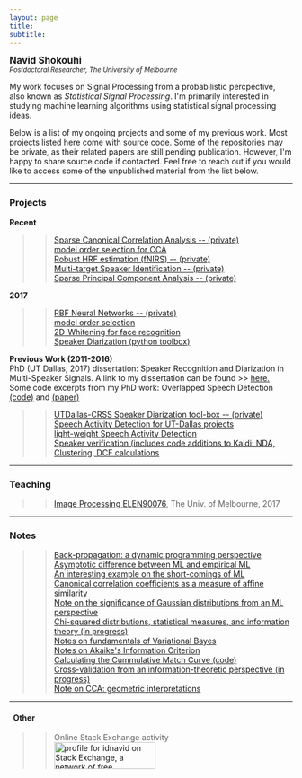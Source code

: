 ```yaml
---
layout: page
title: 
subtitle:  
---
```

**<span style="font-size:larger;">Navid Shokouhi</span>**<br/>
*<sup>Postdoctoral Researcher, The University of Melbourne</sup>*

My work focuses on Signal Processing from a probabilistic percpective, also known as *Statistical Signal Processing*. I'm primarily interested in studying machine learning algorithms using statistical signal processing ideas.

Below is a list of my ongoing projects and some of my previous work. Most projects listed here come with source code. Some of the repositories may be private, as their related papers are still pending publication. However, I'm happy to share source code if contacted. Feel free to reach out if you would like to access some of the unpublished material from the list below.

------

### Projects
**Recent**<br/>
>>   <a href="https://github.com/idnavid/sparse_CCA/tree/scca_idnavid">Sparse Canonical Correlation Analysis -- (private)</a><br/>
>>   <a href="https://github.com/idnavid/selectOrder_public">model order selection for CCA</a><br/>
>>   <a href="https://github.com/idnavid/robustHRF">Robust HRF estimation (fNIRS) -- (private)</a><br/>
>>   <a href="https://github.com/idnavid/multispeaker_openset">Multi-target Speaker Identification -- (private)</a><br/>
>>   <a href="https://github.com/idnavid/sparse_PCA">Sparse Principal Component Analysis -- (private)</a><br/>

**2017**<br/>
>> <a href="https://github.com/idnavid/RBFadapt">RBF Neural Networks -- (private)</a><br/>
>> <a href="https://github.com/idnavid/selectOrder_public">model order selection</a><br/>
>> <a href="http://ieeexplore.ieee.org/document/8290677/">2D-Whitening for face recognition</a><br/>
>> <a href="https://github.com/idnavid/spkr_diarization">Speaker Diarization (python toolbox)</a><br/>


**Previous Work (2011-2016)**<br/>
PhD (UT Dallas, 2017) dissertation: Speaker Recognition and Diarization in Multi-Speaker Signals. A link to my dissertation can be found >> <a href="https://github.com/idnavid/dissertation/blob/master/SHOKOUHI-DISSERTATION-2017-rev3.pdf">here.</a><br/>
   Some code excerpts from my PhD work:
   Overlapped Speech Detection <a href="https://github.com/idnavid/pyknograms">(code)</a> and <a href="https://ieeexplore.ieee.org/document/7872488/">(paper)</a><br/>
>> <a href="https://github.com/cyu0913/CRSS-SpkrDiar">UTDallas-CRSS Speaker Diarization tool-box -- (private)</a><br/>
>> <a href="https://github.com/idnavid/speech_activity_detection">Speech Activity Detection for UT-Dallas projects</a><br/>
>> <a href="https://github.com/idnavid/py_vad_tool">light-weight Speech Activity Detection</a><br/>
>> <a href="https://github.com/idnavid/sre2016">Speaker verification (includes code additions to Kaldi: NDA, Clustering, DCF calculations</a><br/>   

------
### Teaching
>> <a href="https://github.com/idnavid/imageprocessing_elen90076">Image Processing ELEN90076</a>, The Univ. of Melbourne, 2017

------
### Notes
>> [Back-propagation: a dynamic programming perspective](na)<br/>
>> [Asymptotic difference between ML and empirical ML](https://github.com/idnavid/misc/blob/master/LawOfIterLogs.ipynb)<br/>
>> [An interesting example on the short-comings of ML](https://github.com/idnavid/misc/blob/master/ML_interesting_example.pdf)<br/>
>> [Canonical correlation coefficients as a measure of affine similarity](https://github.com/idnavid/misc/blob/master/comparingSimilarityMeasures.ipynb)<br/>
>> [Note on the significance of Gaussian distributions from an ML perspective](https://github.com/idnavid/misc/blob/master/Gaussian_approximation.md)<br/>
>> [Chi-squared distributions, statistical measures, and information theory (in progress)](NA)<br/>
>> [Notes on fundamentals of Variational Bayes](https://github.com/idnavid/misc/blob/master/variationalbayes_doc1.ipynb)<br/>
>> [Notes on Akaike's Information Criterion](https://github.com/idnavid/misc/blob/master/deriving_aic.pdf)<br/>
>> [Calculating the Cummulative Match Curve (code)](https://github.com/idnavid/misc/blob/master/plot_cmc.m)<br/>
>> [Cross-validation from an information-theoretic perspective (in progress)](na)<br/>
>> [Note on CCA: geometric interpretations](https://github.com/idnavid/misc/blob/master/cca_geometricinterp.ipynb)<br/>

------
#### &nbsp;&nbsp;Other<br/>
>> Online Stack Exchange activity<br/>
>> <a href="https://stackexchange.com/users/1800970/idnavid?tab=accounts"><img src="https://stackexchange.com/users/flair/1800970.png" width="180" height="48" alt="profile for idnavid on Stack Exchange, a network of free, community-driven Q&amp;A sites" title="profile for idnavid on Stack Exchange, a network of free, community-driven Q&amp;A sites" /></a> <br/>
